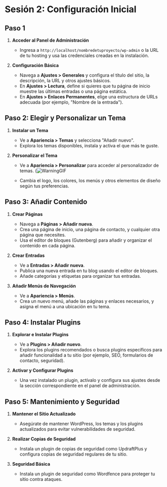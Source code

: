 # Sesión 2: Configuración Inicial

## Paso 1

1. **Acceder al Panel de Administración**
   - Ingresa a `http://localhost/nombredetuproyecto/wp-admin` o la URL de tu hosting y usa las credenciales creadas en la instalación.

2. **Configuración Básica**
   - Navega a **Ajustes > Generales** y configura el título del sitio, la descripción, la URL y otros ajustes básicos.
   - En **Ajustes > Lectura**, define si quieres que tu página de inicio muestre las últimas entradas o una página estática.
   - En **Ajustes > Enlaces Permanentes**, elige una estructura de URLs adecuada (por ejemplo, "Nombre de la entrada").

## Paso 2: Elegir y Personalizar un Tema

1. **Instalar un Tema**
   - Ve a **Apariencia > Temas** y selecciona "Añadir nuevo".
   - Explora los temas disponibles, instala y activa el que más te guste.

2. **Personalizar el Tema**
   - Ve a **Apariencia > Personalizar** para acceder al personalizador de temas. (![WarningGIF](https://github.com/user-attachments/assets/46bd12fe-7b98-438a-b3bb-4dc92a853487) 

   - Cambia el logo, los colores, los menús y otros elementos de diseño según tus preferencias.

## Paso 3: Añadir Contenido

1. **Crear Páginas**
   - Navega a **Páginas > Añadir nueva**.
   - Crea una página de inicio, una página de contacto, y cualquier otra página que necesites.
   - Usa el editor de bloques (Gutenberg) para añadir y organizar el contenido en cada página.

2. **Crear Entradas**
   - Ve a **Entradas > Añadir nueva**.
   - Publica una nueva entrada en tu blog usando el editor de bloques.
   - Añade categorías y etiquetas para organizar tus entradas.

3. **Añadir Menús de Navegación**
   - Ve a **Apariencia > Menús**.
   - Crea un nuevo menú, añade las páginas y enlaces necesarios, y asigna el menú a una ubicación en tu tema.

## Paso 4: Instalar Plugins

1. **Explorar e Instalar Plugins**
   - Ve a **Plugins > Añadir nuevo**.
   - Explora los plugins recomendados o busca plugins específicos para añadir funcionalidad a tu sitio (por ejemplo, SEO, formularios de contacto, seguridad).

2. **Activar y Configurar Plugins**
   - Una vez instalado un plugin, actívalo y configura sus ajustes desde la sección correspondiente en el panel de administración.

## Paso 5: Mantenimiento y Seguridad

1. **Mantener el Sitio Actualizado**
   - Asegúrate de mantener WordPress, los temas y los plugins actualizados para evitar vulnerabilidades de seguridad.

2. **Realizar Copias de Seguridad**
   - Instala un plugin de copias de seguridad como UpdraftPlus y configura copias de seguridad regulares de tu sitio.

3. **Seguridad Básica**
   - Instala un plugin de seguridad como Wordfence para proteger tu sitio contra ataques.
